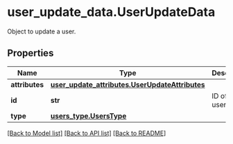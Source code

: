 # user_update_data.UserUpdateData

Object to update a user.
## Properties
Name | Type | Description | Notes
------------ | ------------- | ------------- | -------------
**attributes** | [**user_update_attributes.UserUpdateAttributes**](UserUpdateAttributes.md) |  | [optional] 
**id** | **str** | ID of the user. | [optional] 
**type** | [**users_type.UsersType**](UsersType.md) |  | [optional] 

[[Back to Model list]](../README.md#documentation-for-models) [[Back to API list]](../README.md#documentation-for-api-endpoints) [[Back to README]](../README.md)


